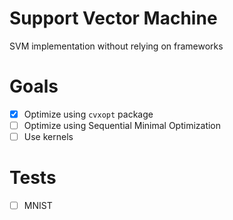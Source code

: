 # Support Vector Machine
SVM implementation without relying on frameworks

# Goals
- [x] Optimize using `cvxopt` package
- [ ] Optimize using Sequential Minimal Optimization
- [ ] Use kernels

# Tests
- [ ] MNIST